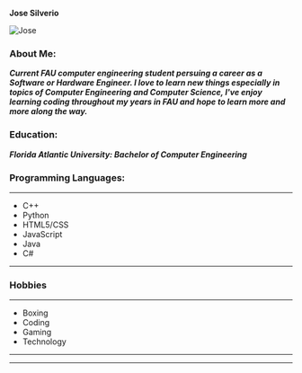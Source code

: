 


**Jose Silverio**

![Jose](https://user-images.githubusercontent.com/89946101/131759108-0188f7cc-8174-4bee-8d98-3cefc5b1c54e.png)




### About Me: 

***Current FAU computer engineering student persuing a career as a Software or Hardware Engineer. I love to learn new things especially in topics of Computer Engineering and Computer Science, I've enjoy learning coding throughout my years in FAU and hope to learn more and more along the way.***

### Education:

***Florida Atlantic University: Bachelor of Computer Engineering***

### Programming Languages:
***
* C++
* Python
* HTML5/CSS
* JavaScript
* Java
* C#
***

### Hobbies
***
* Boxing 
* Coding
* Gaming
* Technology
***

-----------------------------------------------------------------------------------------------------------------------------
